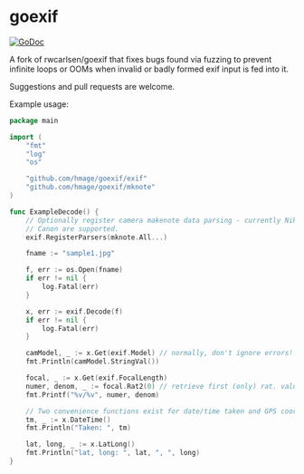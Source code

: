 goexif
======

[![GoDoc](https://godoc.org/github.com/hmage/goexif?status.svg)](https://godoc.org/github.com/hmage/goexif)

A fork of rwcarlsen/goexif that fixes bugs found via fuzzing to prevent infinite loops or OOMs when invalid or badly formed exif input is fed into it.

Suggestions and pull requests are welcome.

Example usage:

```go
package main

import (
	"fmt"
	"log"
	"os"

	"github.com/hmage/goexif/exif"
	"github.com/hmage/goexif/mknote"
)

func ExampleDecode() {
	// Optionally register camera makenote data parsing - currently Nikon and
	// Canon are supported.
	exif.RegisterParsers(mknote.All...)

	fname := "sample1.jpg"

	f, err := os.Open(fname)
	if err != nil {
		log.Fatal(err)
	}

	x, err := exif.Decode(f)
	if err != nil {
		log.Fatal(err)
	}

	camModel, _ := x.Get(exif.Model) // normally, don't ignore errors!
	fmt.Println(camModel.StringVal())

	focal, _ := x.Get(exif.FocalLength)
	numer, denom, _ := focal.Rat2(0) // retrieve first (only) rat. value
	fmt.Printf("%v/%v", numer, denom)

	// Two convenience functions exist for date/time taken and GPS coords:
	tm, _ := x.DateTime()
	fmt.Println("Taken: ", tm)

	lat, long, _ := x.LatLong()
	fmt.Println("lat, long: ", lat, ", ", long)
}
```

<!--golang-->
